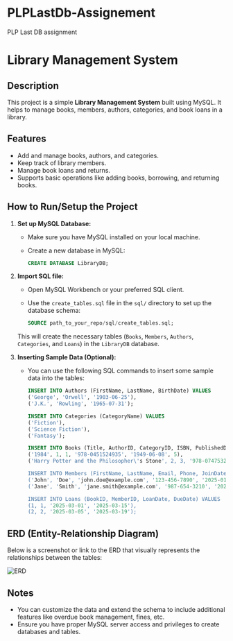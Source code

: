 # PLPLastDb-Assignement
PLP Last DB assignment 


# Library Management System

## Description
This project is a simple **Library Management System** built using MySQL. It helps to manage books, members, authors, categories, and book loans in a library.

## Features
- Add and manage books, authors, and categories.
- Keep track of library members.
- Manage book loans and returns.
- Supports basic operations like adding books, borrowing, and returning books.

## How to Run/Setup the Project

1. **Set up MySQL Database:**
   - Make sure you have MySQL installed on your local machine.
   - Create a new database in MySQL:

     ```sql
     CREATE DATABASE LibraryDB;
     ```

2. **Import SQL file:**
   - Open MySQL Workbench or your preferred SQL client.
   - Use the `create_tables.sql` file in the `sql/` directory to set up the database schema:

     ```sql
     SOURCE path_to_your_repo/sql/create_tables.sql;
     ```

   This will create the necessary tables (`Books`, `Members`, `Authors`, `Categories`, and `Loans`) in the `LibraryDB` database.

3. **Inserting Sample Data (Optional):**
   - You can use the following SQL commands to insert some sample data into the tables:
   
     ```sql
     INSERT INTO Authors (FirstName, LastName, BirthDate) VALUES 
     ('George', 'Orwell', '1903-06-25'),
     ('J.K.', 'Rowling', '1965-07-31');
     
     INSERT INTO Categories (CategoryName) VALUES 
     ('Fiction'),
     ('Science Fiction'),
     ('Fantasy');
     
     INSERT INTO Books (Title, AuthorID, CategoryID, ISBN, PublishedDate, AvailableCopies) VALUES 
     ('1984', 1, 1, '978-0451524935', '1949-06-08', 5),
     ('Harry Potter and the Philosopher\'s Stone', 2, 3, '978-0747532699', '1997-06-26', 3);
     
     INSERT INTO Members (FirstName, LastName, Email, Phone, JoinDate, Status) VALUES 
     ('John', 'Doe', 'john.doe@example.com', '123-456-7890', '2025-01-01', 'Active'),
     ('Jane', 'Smith', 'jane.smith@example.com', '987-654-3210', '2025-02-01', 'Active');
     
     INSERT INTO Loans (BookID, MemberID, LoanDate, DueDate) VALUES 
     (1, 1, '2025-03-01', '2025-03-15'),
     (2, 2, '2025-03-05', '2025-03-19');
     ```

## ERD (Entity-Relationship Diagram)

Below is a screenshot or link to the ERD that visually represents the relationships between the tables:

![ERD](link_to_your_erd_image_or_file)

## Notes
- You can customize the data and extend the schema to include additional features like overdue book management, fines, etc.
- Ensure you have proper MySQL server access and privileges to create databases and tables.

